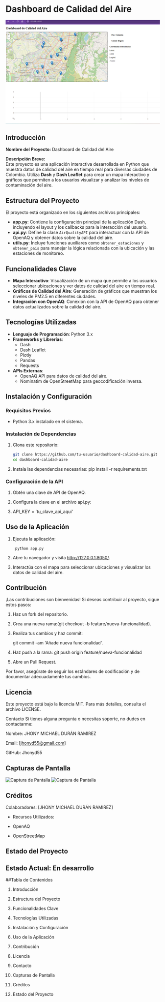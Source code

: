 # Dashboard de Calidad del Aire

![Captura de Pantalla](IMAGE3.png) <!-- Reemplaza con una imagen real de tu aplicación -->

## Introducción

**Nombre del Proyecto:** Dashboard de Calidad del Aire

**Descripción Breve:**  
Este proyecto es una aplicación interactiva desarrollada en Python que muestra datos de calidad del aire en tiempo real para diversas ciudades de Colombia. Utiliza **Dash** y **Dash Leaflet** para crear un mapa interactivo y gráficos que permiten a los usuarios visualizar y analizar los niveles de contaminación del aire.

## Estructura del Proyecto

El proyecto está organizado en los siguientes archivos principales:

- **app.py**: Contiene la configuración principal de la aplicación Dash, incluyendo el layout y los callbacks para la interacción del usuario.
- **api.py**: Define la clase `AirQualityAPI` para interactuar con la API de OpenAQ y obtener datos sobre la calidad del aire.
- **utils.py**: Incluye funciones auxiliares como `obtener_estaciones` y `obtener_pais` para manejar la lógica relacionada con la ubicación y las estaciones de monitoreo.

## Funcionalidades Clave

- **Mapa Interactivo**: Visualización de un mapa que permite a los usuarios seleccionar ubicaciones y ver datos de calidad del aire en tiempo real.
- **Gráficos de Calidad del Aire**: Generación de gráficos que muestran los niveles de PM2.5 en diferentes ciudades.
- **Integración con OpenAQ**: Conexión con la API de OpenAQ para obtener datos actualizados sobre la calidad del aire.

## Tecnologías Utilizadas

- **Lenguaje de Programación**: Python 3.x
- **Frameworks y Librerías**: 
  - Dash
  - Dash Leaflet
  - Plotly
  - Pandas
  - Requests
- **APIs Externas**:
  - OpenAQ API para datos de calidad del aire.
  - Nominatim de OpenStreetMap para geocodificación inversa.

## Instalación y Configuración

### Requisitos Previos

- Python 3.x instalado en el sistema.

### Instalación de Dependencias

1. Clona este repositorio:
   ```bash
   git clone https://github.com/tu-usuario/dashboard-calidad-aire.git
   cd dashboard-calidad-aire

2. Instala las dependencias necesarias:
    pip install -r requirements.txt

### Configuración de la API

1. Obtén una clave de API de OpenAQ.

2. Configura la clave en el archivo api.py:

3. API_KEY = 'tu_clave_api_aqui'

## Uso de la Aplicación

1. Ejecuta la aplicación:

        python app.py

2. Abre tu navegador y visita http://127.0.0.1:8050/.

3. Interactúa con el mapa para seleccionar ubicaciones y visualizar los datos de calidad del aire.

## Contribución

¡Las contribuciones son bienvenidas! Si deseas contribuir al proyecto, sigue estos pasos:

1. Haz un fork del repositorio.
2. Crea una nueva rama:(git checkout -b feature/nueva-funcionalidad).
3. Realiza tus cambios y haz commit:

    git commit -am 'Añade nueva funcionalidad'.

4. Haz push a la rama:
    git push origin feature/nueva-funcionalidad

5. Abre un Pull Request.

Por favor, asegúrate de seguir los estándares de codificación y de documentar adecuadamente tus cambios.

## Licencia

Este proyecto está bajo la licencia MIT. Para más detalles, consulta el archivo LICENSE.

Contacto
Si tienes alguna pregunta o necesitas soporte, no dudes en contactarme:

Nombre: JHONY MICHAEL DURÁN RAMIREZ

Email: [jhonyd55@gmail.com]

GitHub: Jhonyd55

## Capturas de Pantalla
![Captura de Pantalla](IMAGE2.png)
![Captura de Pantalla](IMAGE4.png)

## Créditos
Colaboradores: [JHONY MICHAEL DURÁN RAMIREZ]

* Recursos Utilizados:

* OpenAQ

* OpenStreetMap

## Estado del Proyecto
## Estado Actual: En desarrollo

##Tabla de Contenidos

1. Introducción

2. Estructura del Proyecto

3. Funcionalidades Clave

4. Tecnologías Utilizadas

5. Instalación y Configuración

6. Uso de la Aplicación

7. Contribución

8. Licencia

9. Contacto

10. Capturas de Pantalla

11. Créditos

12. Estado del Proyecto
    
    
